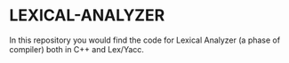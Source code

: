 # LEXICAL-ANALYZER
In this repository you would find the code for Lexical Analyzer (a phase of compiler) both in C++ and Lex/Yacc.
